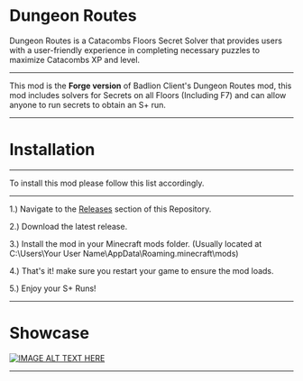 # Dungeon Routes
Dungeon Routes is a Catacombs Floors Secret Solver that provides users with a user-friendly experience in completing necessary puzzles to maximize Catacombs XP and level.
___
This mod is the **Forge version** of Badlion Client's Dungeon Routes mod, this mod includes solvers for Secrets on all Floors (Including F7) and can allow anyone to run secrets to obtain an S+ run.
___
# Installation
___
To install this mod please follow this list accordingly.
___
1.) Navigate to the [Releases](https://github.com/Torz2/DungeonRoutes/releases/tag/Releases "Repository Releases") section of this Repository.

2.) Download the latest release.

3.) Install the mod in your Minecraft mods folder. (Usually located at C:\Users\Your User Name\AppData\Roaming\.minecraft\mods)

4.) That's it! make sure you restart your game to ensure the mod loads.

5.) Enjoy your S+ Runs!
___
# Showcase

[![IMAGE ALT TEXT HERE](http://img.youtube.com/vi/vsM154T9qQw/0.jpg)](http://www.youtube.com/watch?v=vsM154T9qQw)

___
